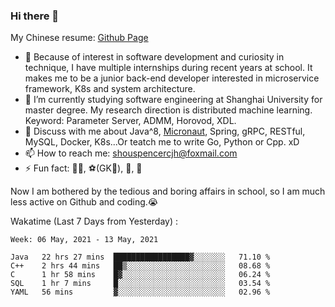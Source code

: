 ### Hi there 👋

My Chinese resume: [Github Page](https://spencercjh.github.io/resume/)

- 🔭 Because of interest in software development and curiosity in technique, I have multiple internships during recent years at school. It makes me to be a junior back-end developer interested in microservice framework, K8s and system architecture.
- 🌱 I’m currently studying software engineering at Shanghai University for master degree. My research direction is distributed machine learning. Keyword: Parameter Server, ADMM, Horovod, XDL.
- 💬 Discuss with me about Java^8, [Micronaut](http://micronaut.io/), Spring, gRPC, RESTful, MySQL, Docker, K8s...Or teatch me to write Go, Python or Cpp. xD
- 📫 How to reach me: shouspencercjh@foxmail.com
- ⚡ Fun fact: 🚴‍♂️, ⚽(GK🥅), 🏓, 🏸

Now I am bothered by the tedious and boring affairs in school, so I am much less active on Github and coding.😭

Wakatime (Last 7 Days from Yesterday) :

<!--START_SECTION:waka-->
```text
Week: 06 May, 2021 - 13 May, 2021

Java   22 hrs 27 mins  █████████████████▓░░░░░░░   71.10 % 
C++    2 hrs 44 mins   ██▒░░░░░░░░░░░░░░░░░░░░░░   08.68 % 
C      1 hr 58 mins    █▓░░░░░░░░░░░░░░░░░░░░░░░   06.24 % 
SQL    1 hr 7 mins     █░░░░░░░░░░░░░░░░░░░░░░░░   03.54 % 
YAML   56 mins         ▓░░░░░░░░░░░░░░░░░░░░░░░░   02.96 % 
```
<!--END_SECTION:waka-->
